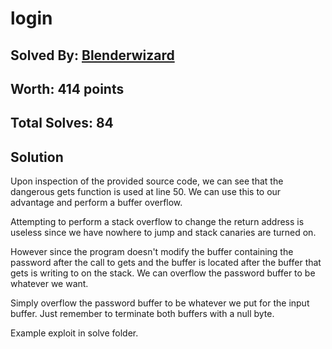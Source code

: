 # login
## Solved By: [Blenderwizard](https://github.com/Blenderwizard)
## Worth: 414 points
## Total Solves: 84
## Solution

Upon inspection of the provided source code, we can see that the dangerous gets function is used at line 50. We can use this to our advantage and perform a buffer overflow.
 
Attempting to perform a stack overflow to change the return address is useless since we have nowhere to jump and stack canaries are turned on.
 
However since the program doesn't modify the buffer containing the password after the call to gets and the buffer is located after the buffer that gets is writing to on the stack. We can overflow the password buffer to be whatever we want.
 
Simply overflow the password buffer to be whatever we put for the input buffer. Just remember to terminate both buffers with a null byte.
 
Example exploit in solve folder.
